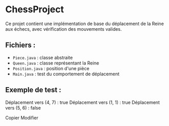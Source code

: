 # ChessProject

Ce projet contient une implémentation de base du déplacement de la Reine aux échecs, avec vérification des mouvements valides.

## Fichiers :
- `Piece.java` : classe abstraite
- `Queen.java` : classe représentant la Reine
- `Position.java` : position d'une pièce
- `Main.java` : test du comportement de déplacement

## Exemple de test :
Déplacement vers (4, 7) : true
Déplacement vers (1, 1) : true
Déplacement vers (5, 6) : false

Copier
Modifier

